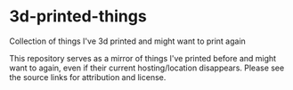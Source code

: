 # 3d-printed-things

Collection of things I've 3d printed and might want to print again

This repository serves as a mirror of things I've printed before and might want to again, even if their current hosting/location disappears. Please see the source links for attribution and license.
